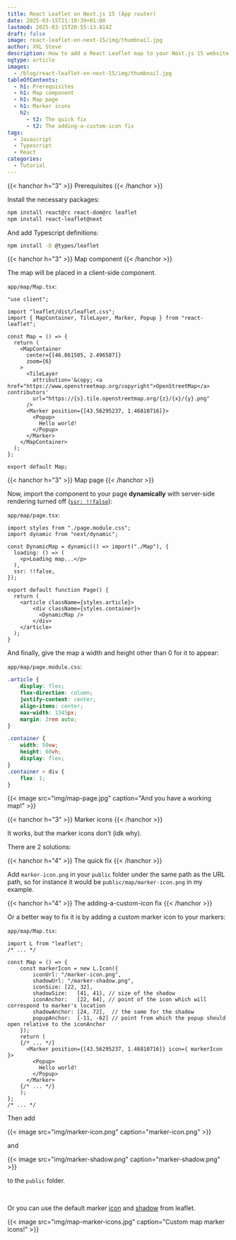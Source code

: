```yaml
---
title: React Leaflet on Next.js 15 (App router)
date: 2025-03-15T21:19:39+01:00
lastmod: 2025-03-15T20:55:13.814Z
draft: false
image: react-leaflet-on-next-15/img/thumbnail.jpg
author: XXL Steve
description: How to add a React Leaflet map to your Next.js 15 website
ogtype: article
images:
  - /blog/react-leaflet-on-next-15/img/thumbnail.jpg
tableOfContents:
  - h1: Prerequisites
  - h1: Map component
  - h1: Map page
  - h1: Marker icons
    h2:
      - t2: The quick fix
      - t2: The adding-a-custom-icon fix
tags:
  - Javascript
  - Typescript
  - React
categories:
  - Tutorial
---
```


{{< hanchor h="3" >}}
Prerequisites
{{< /hanchor >}}

Install the necessary packages:

```sh
npm install react@rc react-dom@rc leaflet
npm install react-leaflet@next
```

And add Typescript definitions:

```sh
npm install -D @types/leaflet
```

{{< hanchor h="3" >}}
Map component
{{< /hanchor >}}

The map will be placed in a client-side component.

`app/map/Map.tsx`:
```tsx {linenos=table}
"use client";

import "leaflet/dist/leaflet.css";
import { MapContainer, TileLayer, Marker, Popup } from "react-leaflet";

const Map = () => {
  return (
    <MapContainer
      center={[46.861505, 2.496587]}
      zoom={6}
    >
      <TileLayer
        attribution='&copy; <a href="https://www.openstreetmap.org/copyright">OpenStreetMap</a> contributors'
        url="https://{s}.tile.openstreetmap.org/{z}/{x}/{y}.png"
      />
      <Marker position={[43.56295237, 1.46810716]}>
        <Popup>
          Hello world!
        </Popup>
      </Marker>
    </MapContainer>
  );
};

export default Map;
```

{{< hanchor h="3" >}}
Map page
{{< /hanchor >}}

Now, import the component to your page **dynamically** with server-side rendering turned off ([`ssr: !!false`](https://github.com/PostHog/posthog/issues/26016#issuecomment-2629036307)):

`app/map/page.tsx`:
```tsx {linenos=table}
import styles from "./page.module.css";
import dynamic from "next/dynamic";

const DynamicMap = dynamic(() => import("./Map"), {
  loading: () => (
    <p>Loading map...</p>
  ),
  ssr: !!false,
});

export default function Page() {
  return (
    <article className={styles.article}>
        <div className={styles.container}>
          <DynamicMap />
        </div>
    </article>
  );
}
```

And finally, give the map a width and height other than 0 for it to appear:

`app/map/page.module.css`:
```css {linenos=table}
.article {
    display: flex;
    flex-direction: column;
    justify-content: center;
    align-items: center;
    max-width: 1345px;
    margin: 2rem auto;
}

.container {
    width: 50vw;
    height: 60vh;
    display: flex;
}
.container > div {
    flex: 1;
}
```

{{< image src="img/map-page.jpg" caption="And you have a working map!" >}}

{{< hanchor h="3" >}}
Marker icons
{{< /hanchor >}}

It works, but the marker icons don't (idk why).

There are 2 solutions:

{{< hanchor h="4" >}}
The quick fix
{{< /hanchor >}}

Add `marker-icon.png` in your `public` folder under the same path as the URL path, so for instance it would be `public/map/marker-icon.png` in my example.

{{< hanchor h="4" >}}
The adding-a-custom-icon fix
{{< /hanchor >}}

Or a better way to fix it is by adding a custom marker icon to your markers:

`app/map/Map.tsx`:
```tsx {linenos=table}
import L from "leaflet";
/* ... */

const Map = () => {
    const markerIcon = new L.Icon({
        iconUrl: "/marker-icon.png",
        shadowUrl: "/marker-shadow.png",
        iconSize: [22, 32],
        shadowSize:   [41, 41], // size of the shadow
        iconAnchor:   [22, 64], // point of the icon which will correspond to marker's location
        shadowAnchor: [24, 72],  // the same for the shadow
        popupAnchor:  [-11, -62] // point from which the popup should open relative to the iconAnchor
    });
    return (
    {/* ... */}
      <Marker position={[43.56295237, 1.46810716]} icon={ markerIcon }>
        <Popup>
          Hello world!
        </Popup>
      </Marker>
    {/* ... */}
    );
};
/* ... */
```

Then add 

{{< image src="img/marker-icon.png" caption="marker-icon.png" >}}

and

{{< image src="img/marker-shadow.png" caption="marker-shadow.png" >}}

to the `public` folder.

&nbsp;

Or you can use the default marker [icon](https://github.com/Leaflet/Leaflet/blob/main/src/images/marker.svg) and [shadow](https://github.com/Leaflet/Leaflet/blob/main/src/images/marker-shadow.svg) from leaflet.

{{< image src="img/map-marker-icons.jpg" caption="Custom map marker icons!" >}}
